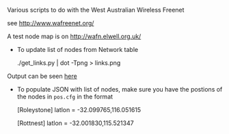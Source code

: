 Various scripts to do with the West Australian Wireless Freenet

see http://www.wafreenet.org/

A test node map is on http://wafn.elwell.org.uk/

* To update list of nodes from Network table

    ./get_links.py | dot -Tpng > links.png

Output can be seen [here](http://wafn.elwell.org.uk/links.png)

* To populate JSON with list of nodes, make sure you have the postions of the 
nodes in `pos.cfg` in the format

    [Roleystone]
    latlon = -32.099765,116.051615
    
    [Rottnest]
    latlon = -32.001830,115.521347
